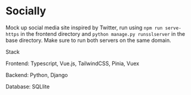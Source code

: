 # Socially
Mock up social media site inspired by Twitter, run using ```npm run serve-https``` in the frontend directory and ```python manage.py runsslserver``` in the base directory. Make sure to run both servers on the same domain.

Stack

  Frontend: Typescript, Vue.js, TailwindCSS, Pinia, Vuex
  
  Backend: Python, Django
  
  Database: SQLlite
